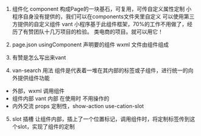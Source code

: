 1. 组件化
component 构成Page的一块基石，可复用，可传自定义属性定制
小程序自身没有提供的，我们可以在components文件夹里自定义
可以使用第三方提供的自定义组件
vant 小程序基于此组件框架，70%的工作不用做了，经历了有赞团队十几万项目的检验。
类电商的项目。就可以用它！

2.  page.json usingComponent 声明要的组件
    wxml 文件由组件组成
3.  有赞是怎么写出来vant
4.  van-search 用法
    组件是代表着一堆在其内部的标签或子组件，进行统一的向外提供组件功能
   - 外部，wxml 调用组件
   - 组件内部 vant 内部 在使用时 不用操作的
   - 内外交流 props
    定制性，show-action use-cation-slot 
5.  slot 插槽
    让组件内部，插上了一个位置标记，调用组件时，将定制标签传到这个slot，实现了组件的定制